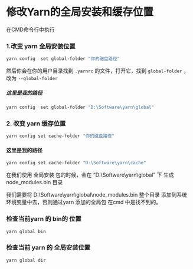 # 修改Yarn的全局安装和缓存位置

在CMD命令行中执行


### 1.改变 yarn 全局安装位置
```bash
yarn config  set global-folder "你的磁盘路径"
```

然后你会在你的用户目录找到 `.yarnrc` 的文件，打开它，找到 `global-folder` ，改为 `--global-folder` 

##### 这里是我的路径
```bash
yarn config  set global-folder "D:\Software\yarn\global"
```


### 2. 改变 yarn 缓存位置
```bash
yarn config set cache-folder "你的磁盘路径"
```

#### 这里是我的路径
```bash
yarn config set cache-folder "D:\Software\yarn\cache"
```
在我们使用 全局安装 包的时候，会在 “D:\Software\yarn\global” 下 生成 node_modules\.bin 目录

我们需要将 D:\Software\yarn\global\node_modules\.bin 整个目录 添加到系统环境变量中去，否则通过yarn 添加的全局包 在cmd 中是找不到的。


### 检查当前yarn 的 bin的 位置
```bash
yarn global bin
```

### 检查当前 yarn 的 全局安装位置
```bash
yarn global dir
```

